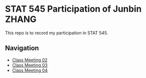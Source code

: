 # STAT 545 Participation of Junbin ZHANG

This repo is to record my participation in STAT 545.

## Navigation
- [Class Meeting 02](/cm02)
- [Class Meeting 03](/cm03)
- [Class Meeting 04](/cm04)